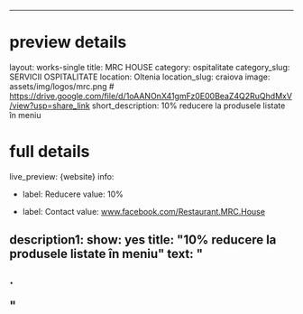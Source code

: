 
---
# preview details
layout: works-single
title: MRC HOUSE
category: ospitalitate
category_slug:  SERVICII OSPITALITATE
location: Oltenia
location_slug:  craiova
image: assets/img/logos/mrc.png  #  https://drive.google.com/file/d/1oAANOnX41gmFz0E00BeaZ4Q2RuQhdMxV/view?usp=share_link
short_description: 10% reducere la produsele listate în meniu

# full details
live_preview: {website}
info:
  - label: Reducere
    value: 10%

  - label: Contact
    value: www.facebook.com/Restaurant.MRC.House

description1:
  show: yes
  title:  "10% reducere la produsele listate în meniu"
  text: "<p>.</p>"
---
